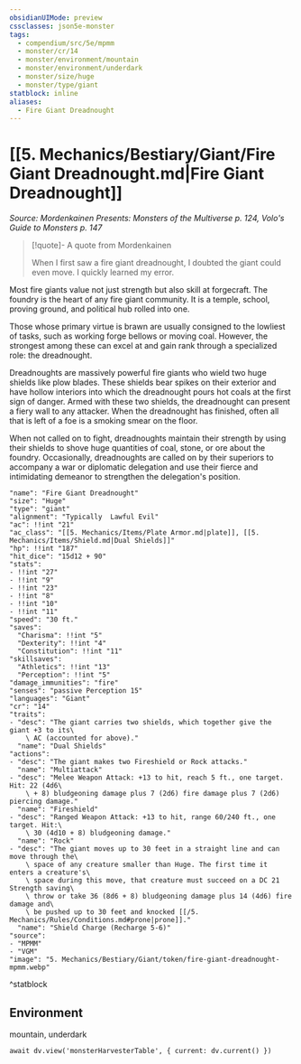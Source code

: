 ```yaml
---
obsidianUIMode: preview
cssclasses: json5e-monster
tags:
  - compendium/src/5e/mpmm
  - monster/cr/14
  - monster/environment/mountain
  - monster/environment/underdark
  - monster/size/huge
  - monster/type/giant
statblock: inline
aliases:
  - Fire Giant Dreadnought
---
```

# [[5. Mechanics/Bestiary/Giant/Fire Giant Dreadnought.md|Fire Giant Dreadnought]]
*Source: Mordenkainen Presents: Monsters of the Multiverse p. 124, Volo's Guide to Monsters p. 147*

> [!quote]- A quote from Mordenkainen  
> 
> When I first saw a fire giant dreadnought, I doubted the giant could even move. I quickly learned my error.

Most fire giants value not just strength but also skill at forgecraft. The foundry is the heart of any fire giant community. It is a temple, school, proving ground, and political hub rolled into one.

Those whose primary virtue is brawn are usually consigned to the lowliest of tasks, such as working forge bellows or moving coal. However, the strongest among these can excel at and gain rank through a specialized role: the dreadnought.

Dreadnoughts are massively powerful fire giants who wield two huge shields like plow blades. These shields bear spikes on their exterior and have hollow interiors into which the dreadnought pours hot coals at the first sign of danger. Armed with these two shields, the dreadnought can present a fiery wall to any attacker. When the dreadnought has finished, often all that is left of a foe is a smoking smear on the floor.

When not called on to fight, dreadnoughts maintain their strength by using their shields to shove huge quantities of coal, stone, or ore about the foundry. Occasionally, dreadnoughts are called on by their superiors to accompany a war or diplomatic delegation and use their fierce and intimidating demeanor to strengthen the delegation's position.

```statblock
"name": "Fire Giant Dreadnought"
"size": "Huge"
"type": "giant"
"alignment": "Typically  Lawful Evil"
"ac": !!int "21"
"ac_class": "[[5. Mechanics/Items/Plate Armor.md|plate]], [[5. Mechanics/Items/Shield.md|Dual Shields]]"
"hp": !!int "187"
"hit_dice": "15d12 + 90"
"stats":
- !!int "27"
- !!int "9"
- !!int "23"
- !!int "8"
- !!int "10"
- !!int "11"
"speed": "30 ft."
"saves":
  "Charisma": !!int "5"
  "Dexterity": !!int "4"
  "Constitution": !!int "11"
"skillsaves":
  "Athletics": !!int "13"
  "Perception": !!int "5"
"damage_immunities": "fire"
"senses": "passive Perception 15"
"languages": "Giant"
"cr": "14"
"traits":
- "desc": "The giant carries two shields, which together give the giant +3 to its\
    \ AC (accounted for above)."
  "name": "Dual Shields"
"actions":
- "desc": "The giant makes two Fireshield or Rock attacks."
  "name": "Multiattack"
- "desc": "Melee Weapon Attack: +13 to hit, reach 5 ft., one target. Hit: 22 (4d6\
    \ + 8) bludgeoning damage plus 7 (2d6) fire damage plus 7 (2d6) piercing damage."
  "name": "Fireshield"
- "desc": "Ranged Weapon Attack: +13 to hit, range 60/240 ft., one target. Hit:\
    \ 30 (4d10 + 8) bludgeoning damage."
  "name": "Rock"
- "desc": "The giant moves up to 30 feet in a straight line and can move through the\
    \ space of any creature smaller than Huge. The first time it enters a creature's\
    \ space during this move, that creature must succeed on a DC 21 Strength saving\
    \ throw or take 36 (8d6 + 8) bludgeoning damage plus 14 (4d6) fire damage and\
    \ be pushed up to 30 feet and knocked [[/5. Mechanics/Rules/Conditions.md#prone|prone]]."
  "name": "Shield Charge (Recharge 5-6)"
"source":
- "MPMM"
- "VGM"
"image": "5. Mechanics/Bestiary/Giant/token/fire-giant-dreadnought-mpmm.webp"
```
^statblock

## Environment

mountain, underdark

```dataviewjs
await dv.view('monsterHarvesterTable', { current: dv.current() })
```
